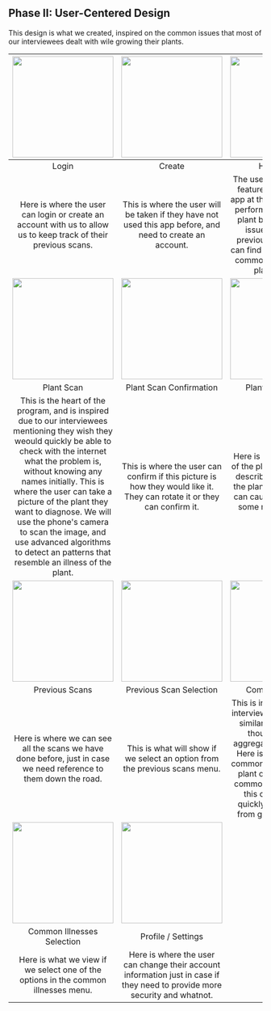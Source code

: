 ## Phase II: User-Centered Design

This design is what we created, inspired on the common issues that most of our interviewees dealt with wile growing their plants. 

|<img src="https://i.imgur.com/g0ZqcHG.png" width="200"> | <img src="https://i.imgur.com/Uxi4O7Z.png" width="200"> | <img src="https://i.imgur.com/J0M0zvN.png" width="200"> |
| :---: | :---: | :---: |
| Login | Create | Home Page |
| Here is where the user can login or create an account with us to allow us to keep track of their previous scans. | This is where the user will be taken if they have not used this app before, and need to create an account. | The user can select what feature to use from the app at this point. They can perform an analysis of a plant by scanning it for issues, check their previous scans, or they can find a quick lookup on common illnesses that a plant may get. |
| <img src="https://i.imgur.com/XU8AIl1.png" width="200"> |  <img src="https://i.imgur.com/g63YXB3.png" width="200"> |  <img src="https://i.imgur.com/nFArmlgh.jpg" width="200"> |
| Plant Scan | Plant Scan Confirmation | Plant Scan Results |
| This is the heart of the program, and is inspired due to our interviewees mentioning they wish they weould quickly be able to check with the internet what the problem is, without knowing any names initially. This is where the user can take a picture of the plant they want to diagnose. We will use the phone's camera to scan the image, and use advanced algorithms to detect an patterns that resemble an illness of the plant. | This is where the user can confirm if this picture is how they would like it. They can rotate it or they can confirm it. | Here is where the results of the plant scan. This will describe the illness that the plant may have, what can cause the issue, and some remedies for the plant. |
| <img src="https://i.imgur.com/JuvA6Rs.png" width="200"> | <img src="https://i.imgur.com/N4Zcwhx.png" width="200"> | <img src="https://i.imgur.com/576WYsk.png" width="200"> |
| Previous Scans | Previous Scan Selection | Common Illnesses | 
| Here is where we can see all the scans we have done before, just in case we need reference to them down the road. | This is what will show if we select an option from the previous scans menu. | This is inspired due to our interviewees all dealt with similar issues, and we thought we could aggregate this data here. Here is where we show common illnesses that the plant owners deal with commonly, in hopes that this can help a user quickly solve the issue from guides from here. | 
| <img src="https://i.imgur.com/TZThh3R.png" width="200"> | <img src="https://i.imgur.com/91lLxZy.png" width="200"> |
| Common Illnesses Selection | Profile / Settings | 
| Here is what we view if we select one of the options in the common illnesses menu. | Here is where the user can change their account information just in case if they need to provide more security and whatnot. | |

